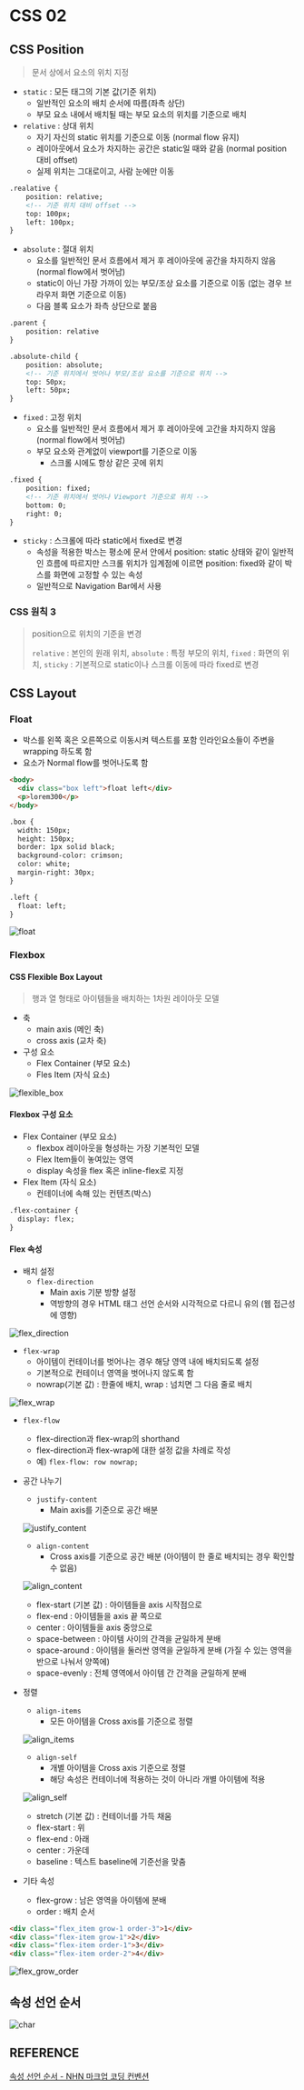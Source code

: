 # CSS 02
## CSS Position
> 문서 상에서 요소의 위치 지정

- `static` : 모든 태그의 기본 값(기준 위치)
  - 일반적인 요소의 배치 순서에 따름(좌측 상단)
  - 부모 요소 내에서 배치될 때는 부모 요소의 위치를 기준으로 배치
- `relative` : 상대 위치
  - 자기 자신의 static 위치를 기준으로 이동 (normal flow 유지)
  - 레이아웃에서 요소가 차지하는 공간은 static일 때와 같음 (normal position 대비 offset)
  - 실제 위치는 그대로이고, 사람 눈에만 이동
```html
.realative {
    position: relative;
    <!-- 기준 위치 대비 offset -->
    top: 100px; 
    left: 100px;
}
```
- `absolute` : 절대 위치
  - 요소를 일반적인 문서 흐름에서 제거 후 레이아웃에 공간을 차지하지 않음 (normal flow에서 벗어남)
  - static이 아닌 가장 가까이 있는 부모/조상 요소를 기준으로 이동 (없는 경우 브라우저 화면 기준으로 이동)
  - 다음 블록 요소가 좌측 상단으로 붙음
```html
.parent {
    position: relative
}

.absolute-child {
    position: absolute;
    <!-- 기준 위치에서 벗어나 부모/조상 요소를 기준으로 위치 -->
    top: 50px;
    left: 50px;
}
```
- `fixed` : 고정 위치
  - 요소를 일반적인 문서 흐름에서 제거 후 레이아웃에 고간을 차지하지 않음 (normal flow에서 벗어남)
  - 부모 요소와 관계없이 viewport를 기준으로 이동
    - 스크롤 시에도 항상 같은 곳에 위치
```html
.fixed {
    position: fixed;
    <!-- 기준 위치에서 벗어나 Viewport 기준으로 위치 -->
    bottom: 0;
    right: 0;
}
```
- `sticky` : 스크롤에 따라 static에서 fixed로 변경
  - 속성을 적용한 박스는 평소에 문서 안에서 position: static 상태와 같이 일반적인 흐름에 따르지만 스크롤 위치가 임계점에 이르면 position: fixed와 같이 박스를 화면에 고정할 수 있는 속성
  - 일반적으로 Navigation Bar에서 사용

### CSS 원칙 3
> position으로 위치의 기준을 변경
>
> `relative` : 본인의 원래 위치, `absolute` : 특정 부모의 위치, `fixed` : 화면의 위치, `sticky` : 기본적으로 static이나 스크롤 이동에 따라 fixed로 변경

## CSS Layout
### Float
- 박스를 왼쪽 혹은 오른쪽으로 이동시켜 텍스트를 포함 인라인요소들이 주변을 wrapping 하도록 함
- 요소가 Normal flow를 벗어나도록 함
```html
<body>
  <div class="box left">float left</div>
  <p>lorem300</p>
</body>
```
```html
.box {
  width: 150px;
  height: 150px;
  border: 1px solid black;
  background-color: crimson;
  color: white;
  margin-right: 30px;
}

.left {
  float: left;
}
```

![float](css02.assets/float.PNG)

### Flexbox
#### CSS Flexible Box Layout
> 행과 열 형태로 아이템들을 배치하는 1차원 레이아웃 모델

- 축
  - main axis (메인 축)
  - cross axis (교차 축)
- 구성 요소
  - Flex Container (부모 요소)
  - Fles Item (자식 요소)

![flexible_box](css02.assets/flexible_box.PNG)

#### Flexbox 구성 요소
- Flex Container (부모 요소)
  - flexbox 레이아웃을 형성하는 가장 기본적인 모델
  - Flex Item들이 놓여있는 영역
  - display 속성을 flex 혹은 inline-flex로 지정
- Flex Item (자식 요소)
  - 컨테이너에 속해 있는 컨텐츠(박스)

```html
.flex-container {
  display: flex;
}
```

#### Flex 속성
- 배치 설정
  - `flex-direction`
    - Main axis 기분 방향 설정
    - 역방향의 경우 HTML 태그 선언 순서와 시각적으로 다르니 유의 (웹 접근성에 영향)

![flex_direction](css02.assets/flex_direction.PNG)

  - `flex-wrap`
    - 아이템이 컨테이너를 벗어나는 경우 해당 영역 내에 배치되도록 설정
    - 기본적으로 컨테이너 영역을 벗어나지 않도록 함
    - nowrap(기본 값) : 한줄에 배치, wrap : 넘치면 그 다음 줄로 배치

![flex_wrap](css02.assets/flex_wrap.PNG)

  - `flex-flow`
    - flex-direction과 flex-wrap의 shorthand
    - flex-direction과 flex-wrap에 대한 설정 값을 차례로 작성
    - 예) `flex-flow: row nowrap;`

- 공간 나누기
    - `justify-content`
        - Main axis를 기준으로 공간 배분

    ![justify_content](css02.assets/justify_content.PNG)

    - `align-content`
        - Cross axis를 기준으로 공간 배분 (아이템이 한 줄로 배치되는 경우 확인할 수 없음)

    ![align_content](css02.assets/align_content.PNG)

  - flex-start (기본 값) : 아이템들을 axis 시작점으로
  - flex-end : 아이템들을 axis 끝 쪽으로
  - center : 아이템들을 axis 중앙으로
  - space-between : 아이템 사이의 간격을 균일하게 분배
  - space-around : 아이템을 둘러싼 영역을 균일하게 분배 (가질 수 있는 영역을 반으로 나눠서 양쪽에)
  - space-evenly : 전체 영역에서 아이템 간 간격을 균일하게 분배

- 정렬
  - `align-items`
    - 모든 아이템을 Cross axis를 기준으로 정렬

  ![align_items](css02.assets/align_items.PNG)

  - `align-self`
    - 개별 아이템을 Cross axis 기준으로 정렬
    -  해당 속성은 컨테이너에 적용하는 것이 아니라 개별 아이템에 적용

  ![align_self](css02.assets/align_self.PNG)

  - stretch (기본 값) : 컨테이너를 가득 채움
  - flex-start : 위
  - flex-end : 아래
  - center : 가운데
  - baseline : 텍스트 baseline에 기준선을 맞춤

- 기타 속성
  - flex-grow : 남은 영역을 아이템에 분배
  - order : 배치 순서

```html
<div class="flex_item grow-1 order-3">1</div>
<div class="flex-item grow-1">2</div>
<div class="flex-item order-1">3</div>
<div class="flex-item order-2">4</div>
```
![flex_grow_order](css02.assets/flex_grow_order.PNG)

## 속성 선언 순서
![char](css02.assets/char.PNG)

## REFERENCE
[속성 선언 순서 - NHN 마크업 코딩 컨벤션](https://nuli.navercorp.com/data/convention/NHN_Coding_Conventions_for_Markup_Languages.pdf)
